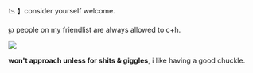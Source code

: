 📉 】consider yourself welcome. 

℘ people on my friendlist are always allowed to c+h. 

![](https://files.catbox.moe/tgqfp6.webp)

__won't approach unless for shits & giggles__, i like having a good chuckle.
